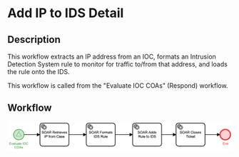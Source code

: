 # Add IP to IDS Detail

## Description
This workflow extracts an IP address from an IOC, formats an Intrusion Detection System
rule to monitor for traffic to/from that address, and loads the rule onto the IDS.

This workflow is called from the "Evaluate IOC COAs" (Respond) workflow.

## Workflow 

![Add IP to IDS](Add_IP_to_IDS.png)
